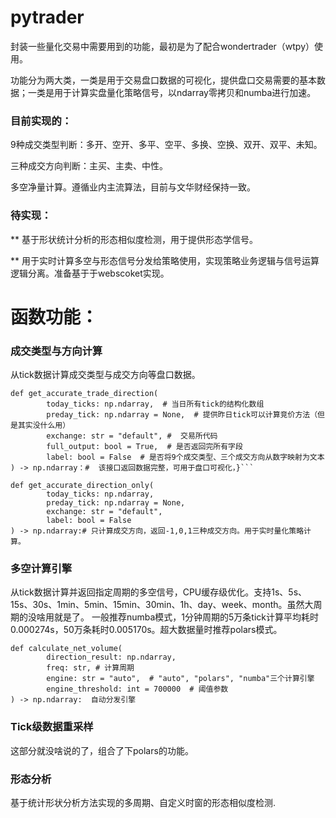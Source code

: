 # pytrader
封装一些量化交易中需要用到的功能，最初是为了配合wondertrader（wtpy）使用。

功能分为两大类，一类是用于交易盘口数据的可视化，提供盘口交易需要的基本数据；一类是用于计算实盘量化策略信号，以ndarray零拷贝和numba进行加速。

### 目前实现的：
9种成交类型判断：多开、空开、多平、空平、多换、空换、双开、双平、未知。

三种成交方向判断：主买、主卖、中性。

多空净量计算。遵循业内主流算法，目前与文华财经保持一致。

### 待实现：
** 基于形状统计分析的形态相似度检测，用于提供形态学信号。

** 用于实时计算多空与形态信号分发给策略使用，实现策略业务逻辑与信号运算逻辑分离。准备基于于webscoket实现。


# 函数功能：
### 成交类型与方向计算
从tick数据计算成交类型与成交方向等盘口数据。
```
def get_accurate_trade_direction(
        today_ticks: np.ndarray,  # 当日所有tick的结构化数组
        preday_tick: np.ndarray = None,  # 提供昨日tick可以计算竞价方法（但是其实没什么用）
        exchange: str = "default", #  交易所代码
        full_output: bool = True,  # 是否返回完所有字段
        label: bool = False  # 是否将9个成交类型、三个成交方向从数字映射为文本
) -> np.ndarray：#  该接口返回数据完整，可用于盘口可视化，}```
```
```
def get_accurate_direction_only(
        today_ticks: np.ndarray,
        preday_tick: np.ndarray = None,
        exchange: str = "default",
        label: bool = False  
) -> np.ndarray:# 只计算成交方向，返回-1,0,1三种成交方向。用于实时量化策略计算。
```

### 多空计算引擎

从tick数据计算并返回指定周期的多空信号，CPU缓存级优化。支持1s、5s、15s、30s、1min、5min、15min、30min、1h、day、week、month。虽然大周期的没啥用就是了。
一般推荐numba模式，1分钟周期的5万条tick计算平均耗时0.000274s，50万条耗时0.005170s。超大数据量时推荐polars模式。
```
def calculate_net_volume(
        direction_result: np.ndarray,
        freq: str, # 计算周期
        engine: str = "auto",  # "auto", "polars", "numba"三个计算引擎
        engine_threshold: int = 700000  # 阈值参数
) -> np.ndarray:  自动分发引擎
```

### Tick级数据重采样
这部分就没啥说的了，组合了下polars的功能。

### 形态分析
基于统计形状分析方法实现的多周期、自定义时窗的形态相似度检测.


